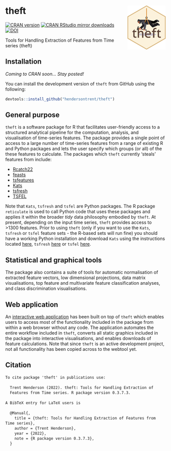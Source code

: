 
# theft <img src="man/figures/logo.png" align="right" width="120" />

[![CRAN
version](http://www.r-pkg.org/badges/version/catch22)](http://www.r-pkg.org/pkg/theft)
[![CRAN RStudio mirror
downloads](http://cranlogs.r-pkg.org/badges/catch22)](http://www.r-pkg.org/pkg/theft)
[![DOI](https://zenodo.org/badge/351259952.svg)](https://zenodo.org/badge/latestdoi/351259952)

Tools for Handling Extraction of Features from Time series (theft)

## Installation

*Coming to CRAN soon… Stay posted!*

You can install the development version of `theft` from GitHub using the
following:

``` r
devtools::install_github("hendersontrent/theft")
```

## General purpose

`theft` is a software package for R that facilitates user-friendly
access to a structured analytical pipeline for the computation,
analysis, and visualisation of time-series features. The package
provides a single point of access to a large number of time-series
features from a range of existing R and Python packages and lets the
user specify which groups (or all) of the these features to calculate.
The packages which `theft` currently ‘steals’ features from include:

-   [Rcatch22](https://github.com/hendersontrent/Rcatch22)
-   [feasts](https://feasts.tidyverts.org)
-   [tsfeatures](https://github.com/robjhyndman/tsfeatures)
-   [Kats](https://facebookresearch.github.io/Kats/)
-   [tsfresh](https://tsfresh.com)
-   [TSFEL](https://tsfel.readthedocs.io/en/latest/)

Note that `Kats`, `tsfresh` and `tsfel` are Python packages. The R
package `reticulate` is used to call Python code that uses these
packages and applies it within the broader *tidy* data philosophy
embodied by `theft`. At present, depending on the input time series,
`theft` provides access to &gt;1300 features. Prior to using `theft`
(only if you want to use the `Kats`, `tsfresh` or `tsfel` feature sets -
the R-based sets will run fine) you should have a working Python
installation and download `Kats` using the instructions located
[here](https://facebookresearch.github.io/Kats/), `tsfresh`
[here](https://tsfresh.com) or `tsfel`
[here](https://github.com/fraunhoferportugal/tsfel).

## Statistical and graphical tools

The package also contains a suite of tools for automatic normalisation
of extracted feature vectors, low dimensional projections, data matrix
visualisations, top feature and multivariate feature classification
analyses, and class discrimination visualisations.

## Web application

An [interactive web
application](https://dynamicsandneuralsystems.shinyapps.io/timeseriesfeaturevis/)
has been built on top of `theft` which enables users to access most of
the functionality included in the package from within a web browser
without any code. The application automates the entire workflow included
in `theft`, converts all static graphics included in the package into
interactive visualisations, and enables downloads of feature
calculations. Note that since `theft` is an active development project,
not all functionality has been copied across to the webtool yet.

## Citation


    To cite package 'theft' in publications use:

      Trent Henderson (2022). theft: Tools for Handling Extraction of
      Features from Time series. R package version 0.3.7.3.

    A BibTeX entry for LaTeX users is

      @Manual{,
        title = {theft: Tools for Handling Extraction of Features from Time series},
        author = {Trent Henderson},
        year = {2022},
        note = {R package version 0.3.7.3},
      }
